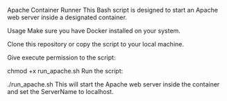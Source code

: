 Apache Container Runner
This Bash script is designed to start an Apache web server inside a designated container.

Usage
Make sure you have Docker installed on your system.

Clone this repository or copy the script to your local machine.

Give execute permission to the script:

chmod +x run_apache.sh
Run the script:

./run_apache.sh
This will start the Apache web server inside the container and set the ServerName to localhost.

